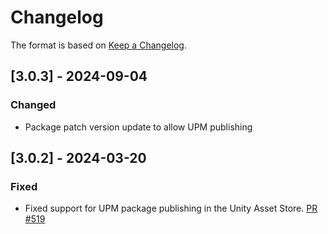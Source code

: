 # Changelog

The format is based on [Keep a Changelog](https://keepachangelog.com/en/1.1.0/).

## [3.0.3] - 2024-09-04

### Changed

* Package patch version update to allow UPM publishing

## [3.0.2] - 2024-03-20

### Fixed

* Fixed support for UPM package publishing in the Unity Asset Store. [PR #519](https://github.com/MixedRealityToolkit/MixedRealityToolkit-Unity/pull/519)
